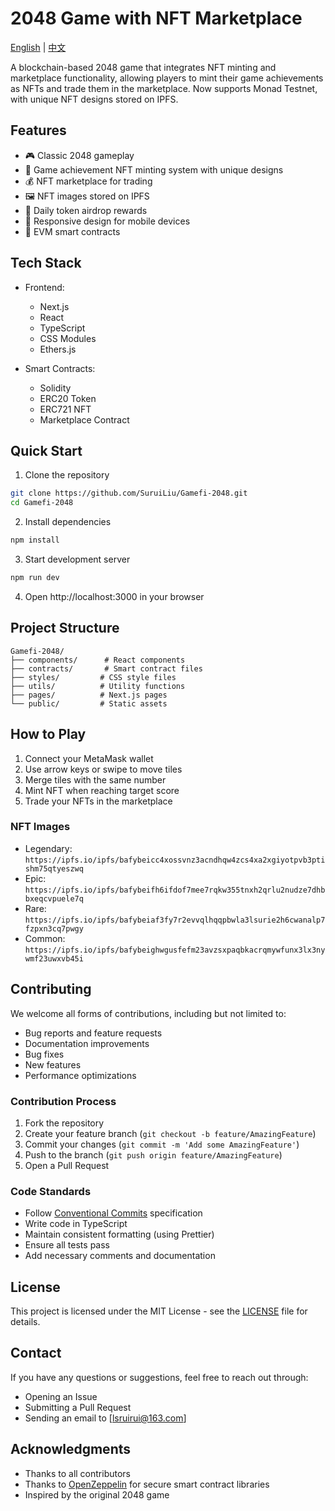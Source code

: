 # 2048 Game with NFT Marketplace

[English](README.md) | [中文](README_CN.md)

A blockchain-based 2048 game that integrates NFT minting and marketplace functionality, allowing players to mint their game achievements as NFTs and trade them in the marketplace. Now supports Monad Testnet, with unique NFT designs stored on IPFS.

## Features

- 🎮 Classic 2048 gameplay
- 🎨 Game achievement NFT minting system with unique designs
- 💰 NFT marketplace for trading
- 🖼️ NFT images stored on IPFS
- 🎁 Daily token airdrop rewards
- 📱 Responsive design for mobile devices
- 🔗 EVM smart contracts

## Tech Stack

- Frontend:
  - Next.js
  - React
  - TypeScript
  - CSS Modules
  - Ethers.js

- Smart Contracts:
  - Solidity
  - ERC20 Token
  - ERC721 NFT
  - Marketplace Contract

## Quick Start

1. Clone the repository
```bash
git clone https://github.com/SuruiLiu/Gamefi-2048.git
cd Gamefi-2048
```

2. Install dependencies
```bash
npm install
```

3. Start development server
```bash
npm run dev
```

4. Open http://localhost:3000 in your browser

## Project Structure

```
Gamefi-2048/
├── components/      # React components
├── contracts/       # Smart contract files
├── styles/         # CSS style files
├── utils/          # Utility functions
├── pages/          # Next.js pages
└── public/         # Static assets
```

## How to Play

1. Connect your MetaMask wallet
2. Use arrow keys or swipe to move tiles
3. Merge tiles with the same number
4. Mint NFT when reaching target score
5. Trade your NFTs in the marketplace


### NFT Images
- Legendary: `https://ipfs.io/ipfs/bafybeicc4xossvnz3acndhqw4zcs4xa2xgiyotpvb3ptishm75qtyeszwq`
- Epic: `https://ipfs.io/ipfs/bafybeifh6ifdof7mee7rqkw355tnxh2qrlu2nudze7dhbbxeqcvpuele7q`
- Rare: `https://ipfs.io/ipfs/bafybeiaf3fy7r2evvqlhqqpbwla3lsurie2h6cwanalp7fzpxn3cq7pwgy`
- Common: `https://ipfs.io/ipfs/bafybeighwgusfefm23avzsxpaqbkacrqmywfunx3lx3nywmf23uwxvb45i`


## Contributing

We welcome all forms of contributions, including but not limited to:

- Bug reports and feature requests
- Documentation improvements
- Bug fixes
- New features
- Performance optimizations

### Contribution Process

1. Fork the repository
2. Create your feature branch (`git checkout -b feature/AmazingFeature`)
3. Commit your changes (`git commit -m 'Add some AmazingFeature'`)
4. Push to the branch (`git push origin feature/AmazingFeature`)
5. Open a Pull Request

### Code Standards

- Follow [Conventional Commits](https://www.conventionalcommits.org/) specification
- Write code in TypeScript
- Maintain consistent formatting (using Prettier)
- Ensure all tests pass
- Add necessary comments and documentation

## License

This project is licensed under the MIT License - see the [LICENSE](LICENSE) file for details.

## Contact

If you have any questions or suggestions, feel free to reach out through:

- Opening an Issue
- Submitting a Pull Request
- Sending an email to [lsruirui@163.com]

## Acknowledgments

- Thanks to all contributors
- Thanks to [OpenZeppelin](https://openzeppelin.com/) for secure smart contract libraries
- Inspired by the original 2048 game